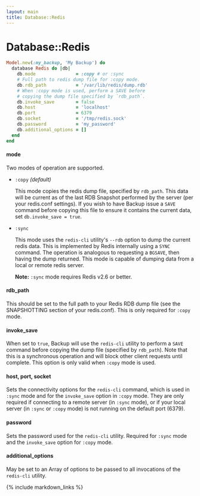 ```yaml
---
layout: main
title: Database::Redis
---
```


Database::Redis
===============

``` rb
Model.new(:my_backup, 'My Backup') do
  database Redis do |db|
    db.mode               = :copy # or :sync
    # Full path to redis dump file for :copy mode.
    db.rdb_path           = '/var/lib/redis/dump.rdb'
    # When :copy mode is used, perform a SAVE before
    # copying the dump file specified by `rdb_path`.
    db.invoke_save        = false
    db.host               = 'localhost'
    db.port               = 6379
    db.socket             = '/tmp/redis.sock'
    db.password           = 'my_password'
    db.additional_options = []
  end
end
```

#### mode

Two modes of operation are supported.

- `:copy` _(default)_

  This mode copies the redis dump file, specified by `rdb_path`. This data will be current as of the last RDB Snapshot
  performed by the server (per your redis.conf settings). If you wish to have Backup issue a `SAVE` command before copying
  this file to ensure it contains the current data, set `db.invoke_save = true`.

- `:sync`

  This mode uses the `redis-cli` utility's `--rdb` option to dump the current redis data. This is implemented by Redis
  internally using a `SYNC` command. The operation is analogous to requesting a `BGSAVE`, then having the dump returned.
  This mode is capable of dumping data from a local or remote redis server.

  **Note:** `:sync` mode requires Redis v2.6 or better.

#### rdb_path

This should be set to the full path to your Redis RDB dump file (see the SNAPSHOTTING section of your redis.conf).
This is only required for `:copy` mode.

#### invoke_save

When set to `true`, Backup will use the `redis-cli` utility to perform a `SAVE` command before copying the dump file
(specified by `rdb_path`). Note that this is a synchronous operation and will block other client requests until
complete. This option is only valid when `:copy` mode is used.

#### host, port, socket

Sets the connectivity options for the `redis-cli` command, which is used in `:sync` mode and for the `invoke_save`
option in `:copy` mode. They are only required if connecting to a remote server (in `:sync` mode), or if your local
server (in `:sync` or `:copy` mode) is not running on the default port (6379).

#### password

Sets the password used for the `redis-cli` utility. Required for `:sync` mode and the `invoke_save` option for `:copy` mode.

#### additional_options

May be set to an Array of options to be passed to all invocations of the `redis-cli` utility.


{% include markdown_links %}
